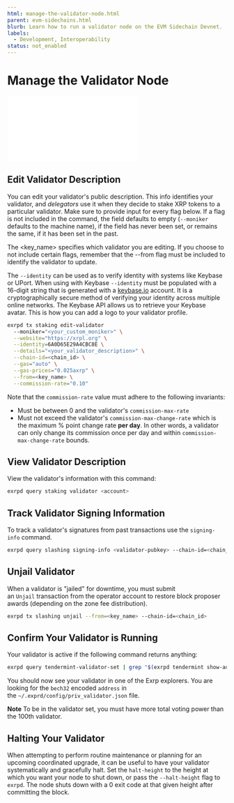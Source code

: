 ```yaml
---
html: manage-the-validator-node.html
parent: evm-sidechains.html
blurb: Learn how to run a validator node on the EVM Sidechain Devnet.
labels:
  - Development, Interoperability
status: not_enabled
---
```

# Manage the Validator Node

<embed src="/snippets/_evm-sidechain-disclaimer.md" />


## Edit Validator Description

You can edit your validator's public description. This info identifies your validator, and _delegators_ use it when they decide to stake XRP tokens to a particular validator. Make sure to provide input for every flag below. If a flag is not included in the command, the field defaults to empty (`--moniker` defaults to the machine name), if the field has never been set, or remains the same, if it has been set in the past. <!-- SPELLING_IGNORE: delegators --><!-- STYLE_OVERRIDE: defaults to -->

The <key_name> specifies which validator you are editing. If you choose to not include certain flags, remember that the --from flag must be included to identify the validator to update.

The `--identity` can be used as to verify identity with systems like Keybase or UPort. When using with Keybase `--identity` must be populated with a 16-digit string that is generated with a [keybase.io](https://keybase.io/) account. It is a cryptographically secure method of verifying your identity across multiple online networks. The Keybase API allows us to retrieve your Keybase avatar. This is how you can add a logo to your validator profile. <!-- SPELLING_IGNORE: uport -->

```bash
exrpd tx staking edit-validator
  --moniker="<your_custom_moniker>" \
  --website="https://xrpl.org" \
  --identity=6A0D65E29A4CBC8E \
  --details="<your_validator_description>" \
  --chain-id=<chain_id> \
  --gas="auto" \
  --gas-prices="0.025axrp" \
  --from=<key_name> \
  --commission-rate="0.10"
```

Note that the `commission-rate` value must adhere to the following invariants:

  * Must be between 0 and the validator's `commission-max-rate`
  * Must not exceed the validator's `commission-max-change-rate` which is the maximum % point change rate **per day**. In other words, a validator can only change its commission once per day and within `commission-max-change-rate` bounds.

## View Validator Description

View the validator's information with this command:

```bash
exrpd query staking validator <account>
```

## Track Validator Signing Information

To track a validator's signatures from past transactions use the `signing-info` command. 

```bash
exrpd query slashing signing-info <validator-pubkey> --chain-id=<chain_id>
```

## Unjail Validator
<!-- SPELLING_IGNORE: unjail -->

When a validator is "jailed" for downtime, you must submit an `Unjail` transaction from the operator account to restore block proposer awards (depending on the zone fee distribution).

```bash
exrpd tx slashing unjail --from=<key_name> --chain-id=<chain_id>
```

## Confirm Your Validator is Running

Your validator is active if the following command returns anything:

```bash
exrpd query tendermint-validator-set | grep "$(exrpd tendermint show-address)"
```

You should now see your validator in one of the Exrp explorers. You are looking for the `bech32` encoded `address` in the `~/.exprd/config/priv_validator.json` file. <!-- SPELLING_IGNORE: exrp -->

**Note** To be in the validator set, you must have more total voting power than the 100th validator.

## Halting Your Validator

When attempting to perform routine maintenance or planning for an upcoming coordinated upgrade, it can be useful to have your validator systematically and gracefully halt. Set the `halt-height` to the height at which you want your node to shut down, or pass the `--halt-height` flag to `exrpd`. The node shuts down with a 0 exit code at that given height after committing the block.